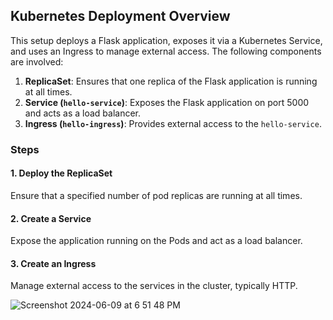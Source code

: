## Kubernetes Deployment Overview

This setup deploys a Flask application, exposes it via a Kubernetes Service, and uses an Ingress to manage external access. The following components are involved:

1. **ReplicaSet**: Ensures that one replica of the Flask application is running at all times.
2. **Service (`hello-service`)**: Exposes the Flask application on port 5000 and acts as a load balancer.
3. **Ingress (`hello-ingress`)**: Provides external access to the `hello-service`.

### Steps

#### 1. Deploy the ReplicaSet

Ensure that a specified number of pod replicas are running at all times.

#### 2. Create a Service

Expose the application running on the Pods and act as a load balancer.

#### 3. Create an Ingress

Manage external access to the services in the cluster, typically HTTP.

![Screenshot 2024-06-09 at 6 51 48 PM](https://github.com/warhammer21/minikube/assets/123446783/a5bb5491-d2f3-4808-9d63-c49c89e80646)
